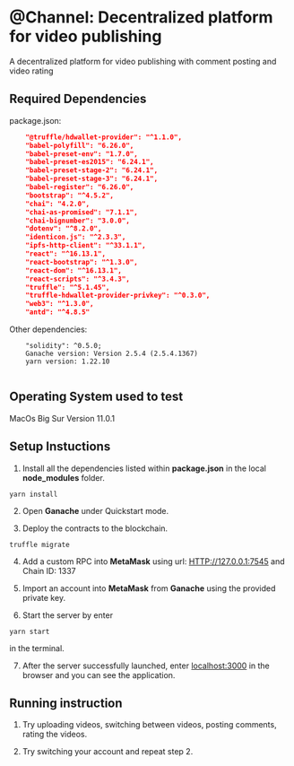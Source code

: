 # @Channel: Decentralized platform for video publishing

A decentralized platform for video publishing with comment posting and video rating

## Required Dependencies

package.json:

```Json
    "@truffle/hdwallet-provider": "^1.1.0",
    "babel-polyfill": "6.26.0",
    "babel-preset-env": "1.7.0",
    "babel-preset-es2015": "6.24.1",
    "babel-preset-stage-2": "6.24.1",
    "babel-preset-stage-3": "6.24.1",
    "babel-register": "6.26.0",
    "bootstrap": "^4.5.2",
    "chai": "4.2.0",
    "chai-as-promised": "7.1.1",
    "chai-bignumber": "3.0.0",
    "dotenv": "^8.2.0",
    "identicon.js": "^2.3.3",
    "ipfs-http-client": "^33.1.1",
    "react": "^16.13.1",
    "react-bootstrap": "^1.3.0",
    "react-dom": "^16.13.1",
    "react-scripts": "^3.4.3",
    "truffle": "^5.1.45",
    "truffle-hdwallet-provider-privkey": "^0.3.0",
    "web3": "^1.3.0",
    "antd": "^4.8.5"
```

Other dependencies:

```
    "solidity": ^0.5.0;
    Ganache version: Version 2.5.4 (2.5.4.1367)
    yarn version: 1.22.10


```

## Operating System used to test

MacOs Big Sur Version 11.0.1

## Setup Instuctions

1. Install all the dependencies listed within **package.json** in the local **node_modules** folder.

``` Terminal
yarn install
```

2. Open **Ganache** under Quickstart mode.

3. Deploy the contracts to the blockchain.

```Terminal
truffle migrate
```

4. Add a custom RPC into **MetaMask** using url: <HTTP://127.0.0.1:7545> and Chain ID: 1337

5. Import an account into **MetaMask** from **Ganache** using the provided private key.

6. Start the server by enter

``` Terminal
yarn start
```
in the terminal.

7. After the server successfully launched, enter <localhost:3000> in the browser and you can see the application.

## Running instruction

1. Try uploading videos, switching between videos, posting comments, rating the videos.

2. Try switching your account and repeat step 2.
